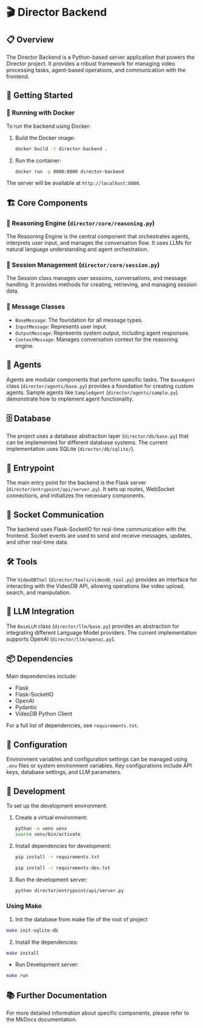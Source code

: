 # 🎬 Director Backend

## 📋 Overview

The Director Backend is a Python-based server application that powers the Director project. It provides a robust framework for managing video processing tasks, agent-based operations, and communication with the frontend.

## 🚀 Getting Started

### 🐳 Running with Docker

To run the backend using Docker:

1. Build the Docker image:
   ```bash
   docker build -t director-backend .
   ```

2. Run the container:
   ```bash
   docker run -p 8000:8000 director-backend
   ```

The server will be available at `http://localhost:8000`.

## 🏗️ Core Components

### 🧠 Reasoning Engine (`director/core/reasoning.py`)

The Reasoning Engine is the central component that orchestrates agents, interprets user input, and manages the conversation flow. It uses LLMs for natural language understanding and agent orchestration.

### 📡 Session Management (`director/core/session.py`)

The Session class manages user sessions, conversations, and message handling. It provides methods for creating, retrieving, and managing session data.

### 💬 Message Classes

- `BaseMessage`: The foundation for all message types.
- `InputMessage`: Represents user input.
- `OutputMessage`: Represents system output, including agent responses.
- `ContextMessage`: Manages conversation context for the reasoning engine.

## 🤖 Agents

Agents are modular components that perform specific tasks. The `BaseAgent` class (`director/agents/base.py`) provides a foundation for creating custom agents. Sample agents like `SampleAgent` (`director/agents/sample.py`) demonstrate how to implement agent functionality.

## 🗄️ Database

The project uses a database abstraction layer (`director/db/base.py`) that can be implemented for different database systems. The current implementation uses SQLite (`director/db/sqlite/`).

## 🚪 Entrypoint

The main entry point for the backend is the Flask server (`director/entrypoint/api/server.py`). It sets up routes, WebSocket connections, and initializes the necessary components.

## 🔌 Socket Communication

The backend uses Flask-SocketIO for real-time communication with the frontend. Socket events are used to send and receive messages, updates, and other real-time data.

## 🛠️ Tools

The `VideoDBTool` (`director/tools/videodb_tool.py`) provides an interface for interacting with the VideoDB API, allowing operations like video upload, search, and manipulation.

## 🧠 LLM Integration

The `BaseLLM` class (`director/llm/base.py`) provides an abstraction for integrating different Language Model providers. The current implementation supports OpenAI (`director/llm/openai.py`).

## 📦 Dependencies

Main dependencies include:
- Flask
- Flask-SocketIO
- OpenAI
- Pydantic
- VideoDB Python Client

For a full list of dependencies, see `requirements.txt`.

## 🔧 Configuration

Environment variables and configuration settings can be managed using `.env` files or system environment variables. Key configurations include API keys, database settings, and LLM parameters.

## 🚀 Development

To set up the development environment:

1. Create a virtual environment:
   ```bash
   python -m venv venv
   source venv/bin/activate  
   ```

2. Install dependencies for development:
   ```bash
   pip install -r requirements.txt
   ```
   ```bash
   pip install -r requirements-dev.txt
   ```

3. Run the development server:
   ```bash
   python director/entrypoint/api/server.py
   ```

### Using Make
1. Init the database from make file of the root of project

```bash
make init-sqlite-db
```

2. Install the dependencies:

```bash
make install
```

* Run Development server:

```bash
make run
```

## 📚 Further Documentation

For more detailed information about specific components, please refer to the MkDocs documentation.

